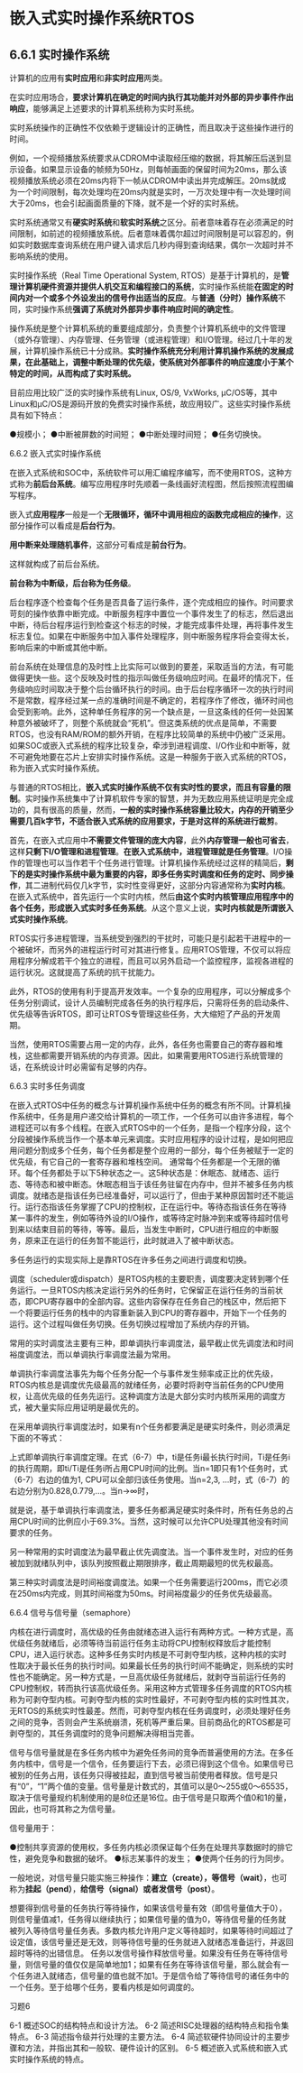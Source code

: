 # 嵌入式实时操作系统RTOS 

## 6.6.1 实时操作系统

计算机的应用有**实时应用**和**非实时应用**两类。

在实时应用场合，**要求计算机在确定的时间内执行其功能并对外部的异步事件作出响应**，能够满足上述要求的计算机系统称为实时系统。

实时系统操作的正确性不仅依赖于逻辑设计的正确性，而且取决于这些操作进行的时间。

例如，一个视频播放系统要求从CDROM中读取经压缩的数据，将其解压后送到显示设备。如果显示设备的帧频为50Hz，则每帧画面的保留时间为20ms，那么该视频播放系统必须在20ms内将下一帧从CDROM中读出并完成解压。20ms就成为一个时间限制，每次处理均在20ms内就是实时，一万次处理中有一次处理时间大于20ms，也会引起画面质量的下降，就不是一个好的实时系统。

实时系统通常又有**硬实时系统**和**软实时系统**之区分。前者意味着存在必须满足的时间限制，如前述的视频播放系统。后者意味着偶尔超过时间限制是可以容忍的，例如实时数据库查询系统在用户键入请求后几秒内得到查询结果，偶尔一次超时并不影响系统的使用。

实时操作系统（Real Time Operational System, RTOS）是基于计算机的，是**管理计算机硬件资源并提供人机交互和编程接口的系统**，实时操作系统能**在固定的时间内对一个或多个外设发出的信号作出适当的反应**。与**普通（分时）操作系统**不同，实时操作系统**强调了系统对外部异步事件响应时间的确定性**。

操作系统是整个计算机系统的重要组成部分，负责整个计算机系统中的文件管理（或外存管理）、内存管理、任务管理（或进程管理）和I/O管理。经过几十年的发展，计算机操作系统已十分成熟。**实时操作系统充分利用计算机操作系统的发展成果，在此基础上，调整中断处理的优先级，使系统对外部事件的响应速度小于某个特定的时间，从而构成了实时系统。**

目前应用比较广泛的实时操作系统有Linux, OS/9, VxWorks, μC/OS等，其中Linux和μC/OS是源码开放的免费实时操作系统，故应用较广。这些实时操作系统具有如下特点：

●规模小；
●中断被屏数的时间短；
●中断处理时间短；
●任务切换快。

6.6.2 嵌入式实时操作系统

在嵌入式系统和SOC中，系统软件可以用汇编程序编写，而不使用RTOS，这种方式称为**前后台系统**。编写应用程序时先顺着一条线画好流程图，然后按照流程图编写程序。

嵌入式**应用程序**一般是一个**无限循环，循环中调用相应的函数完成相应的操作**，这部分操作可以看成是**后台行为**。

**用中断来处理随机事件**，这部分可看成是**前台行为**。

这样就构成了前后台系统。

**前台称为中断级，后台称为任务级**。

后台程序逐个检查每个任务是否具备了运行条件，逐个完成相应的操作。时间要求苛刻的操作依靠中断完成。中断服务程序中置位一个事件发生了的标志，然后退出中断，待后台程序运行到检查这个标志的时候，才能完成事件处理，再将事件发生标志复位。如果在中断服务中加入事件处理程序，则中断服务程序将会变得太长，影响后来的中断或其他中断。

前台系统在处理信息的及时性上比实际可以做到的要差，采取适当的方法，有可能做得更快一些。这个反映及时性的指示叫做任务级响应时间。在最坏的情况下，任务级响应时间取决于整个后台循环执行的时间。由于后台程序循环一次的执行时间不是常数，程序经过某一点的准确时间是不确定的，若程序作了修改，循环时间也会受到影响。此外，这种单任务程序的另一个缺点是，一旦这条线的任何一处因某种意外被破坏了，则整个系统就会“死机”。但这类系统的优点是简单，不需要RTOS，也没有RAM/ROM的额外开销，在程序比较简单的系统中仍被广泛采用。
如果SOC或嵌入式系统的程序比较复杂，牵涉到进程调度、I/O作业和中断等，就不可避免地要在芯片上安排实时操作系统。这是一种服务于嵌入式系统的RTOS，称为嵌入式实时操作系统。

与普通的RTOS相比，**嵌入式实时操作系统不仅有实时性的要求，而且有容量的限制**。实时操作系统集中了计算机软件专家的智慧，并为无数应用系统证明是完全成功的，具有很高的质量，然而，**一般的实时操作系统容量比较大，内存的开销至少需要几百k字节，不适合嵌入式系统的应用要求，于是对这样的系统进行裁剪**。

首先，在嵌入式应用中**不需要文件管理的庞大内容**，此外**内存管理一般也可省去**，这样**只剩下I/O管理和进程管理**。**在嵌入式系统中，进程管理就是任务管理**。I/O操作的管理也可以当作若干个任务进行管理。计算机操作系统经过这样的精简后，**剩下的是实时操作系统中最为重要的内容，即多任务实时调度和任务的定时、同步操作**，其二进制代码仅几k字节，实时性变得更好，这部分内容通常称为**实时内核**。在嵌入式系统中，首先运行一个实时内核，然后**由这个实时内核管理应用程序中的各个任务，形成嵌入式实时多任务系统**。从这个意义上说，**实时内核就是所谓嵌入式实时操作系统**。

RTOS实行多进程管理，当系统受到强烈的干扰时，可能只是引起若干进程中的一个被破坏，而另外的进程运行时可对其进行修复。应用RTOS管理，不仅可以将应用程序分解成若干个独立的进程，而且可以另外启动一个监控程序，监视各进程的运行状况。这就提高了系统的抗干扰能力。

此外，RTOS的使用有利于提高开发效率。一个复杂的应用程序，可以分解成多个任务分别调试，设计人员编制完成各任务的执行程序后，只需将任务的启动条件、优先级等告诉RTOS，即可让RTOS专管理这些任务，大大缩短了产品的开发周期。

当然，使用RTOS需要占用一定的内存，此外，各任务也需要自己的寄存器和堆栈，这些都需要开销系统的内存资源。因此，如果需要用RTOS进行系统管理的话，在系统设计时必需留有足够的内存。

6.6.3 实时多任务调度

在嵌入式RTOS中任务的概念与计算机操作系统中任务的概念有所不同。计算机操作系统中，任务是用户递交给计算机的一项工作，一个任务可以由许多进程，每个进程还可以有多个线程。在嵌入式RTOS中的一个任务，是指一个程序分段，这个分段被操作系统当作一个基本单元来调度。实时应用程序的设计过程，是如何把应用问题分割成多个任务，每个任务都是整个应用的一部分，每个任务被赋于一定的优先级，有它自己的一套寄存器和堆栈空间。
通常每个任务都是一个无限的循环。每个任务都处于以下5种状态之一。这5种状态是：休眠态、就绪态、运行态、等待态和被中断态。休眠态相当于该任务驻留在内存中，但并不被多任务内核调度。就绪态是指该任务已经准备好，可以运行了，但由于某种原因暂时还不能运行。运行态指该任务掌握了CPU的控制权，正在运行中。等待态指该任务在等待某一事件的发生，例如等待外设的I/O操作，或等待定时脉冲到来或等待超时信号到来以结束目前的等待，等等。最后，当发生中断时，CPU进行相应的中断服务，原来正在运行的任务暂不能运行，此时就进入了被中断状态。

多任务运行的实现实际上是靠RTOS在许多任务之间进行调度和切换。

调度（scheduler或dispatch）是RTOS内核的主要职责，调度要决定转到哪个任务运行。一旦RTOS内核决定运行另外的任务时，它保留正在运行任务的当前状态，即CPU寄存器中的全部内容。这些内容保存在任务自己的栈区中，然后把下一个将要运行任务的栈中的内容重新装入到CPU的寄存器中，开始下一个任务的运行。这个过程叫做任务切换。任务切换过程增加了系统内存的开销。

常用的实时调度法主要有三种，即单调执行率调度法，最早截止优先调度法和时间裕度调度法，而以单调执行率调度法最为常用。

单调执行率调度法事先为每个任务分配一个与事件发生频率成正比的优先级，RTOS内核总是调度优先级最高的就绪任务，必要时将剥夺当前任务的CPU使用权，让高优先级的任务先运行。这种调度方法是大部分实时内核所采用的调度方式，被大量实际应用证明是最优先的。

在采用单调执行率调度法时，如果有n个任务都要满足是硬实时条件，则必须满足下面的不等式：

上式即单调执行率调度定理。在式（6-7）中，ti是任务i最长执行时间，Ti是任务i的执行周期，即ti/Ti是任务i所占用CPU时间的比例。当n=1即只有1个任务时，式（6-7）右边的值为1, CPU可以全部归该任务使用。当n=2,3, …时，式（6-7）的右边分别为0.828,0.779,…。当n→∞时，

就是说，基于单调执行率调度法，要多任务都满足硬实时条件时，所有任务总的占用CPU时间的比例应小于69.3%。当然，这时候可以允许CPU处理其他没有时间要求的任务。

另一种常用的实时调度法为最早截止优先调度法。当一个事件发生时，对应的任务被加到就绪队列中，该队列按照截止期限排序，截止周期最短的优先权最高。

第三种实时调度法是时间裕度调度法。如果一个任务需要运行200ms，而它必须在250ms内完成，则其时间裕度为50ms。时间裕度最少的任务优先级最高。

6.6.4 信号与信号量（semaphore）

内核在进行调度时，高优级的任务由就绪态进入运行有两种方式。一种方式是，高优级任务就绪后，必须等待当前运行任务主动将CPU控制权释放后才能控制CPU，进入运行状态。这种多任务实时内核是不可剥夺型内核，这种内核的实时性取决于最长任务的执行时间。如果最长任务的执行时间不能确定，则系统的实时性也不能确定。另一种方式是，一旦高优级任务就绪后，就剥夺当前运行任务的CPU控制权，转而执行该高优级任务。采用这种方式管理多任务调度的RTOS内核称为可剥夺型内核。可剥夺型内核的实时性最好，不可剥夺型内核的实时性其次，无RTOS的系统实时性最差。然而，可剥夺型内核在任务调度时，必须处理好任务之间的竞争，否则会产生系统崩溃，死机等严重后果。目前商品化的RTOS都是可剥夺型的，其任务调度时的竞争问题解决得相当完善。

信号与信号量就是在多任务内核中为避免任务间的竞争而普遍使用的方法。在多任务内核中，信号是一个信令，任务要运行下去，必须已得到这个信令。如果信号已被别的任务占用，该任务只得被挂起，直到信号被当前使用者释放。信号是只有“0”，“1”两个值的变量。信号量是计数式的，其值可以是0～255或0～65535，取决于信号量规约机制使用的是8位还是16位。由于信号是只取两个值0和1的量，因此，也可将其称之为信号量。

信号量用于：

●控制共享资源的使用权，多任务内核必须保证每个任务在处理共享数据时的排它性，避免竞争和数据的破坏。
●标志某事件的发生；
●使两个任务的行为同步。

一般地说，对信号量只能实施三种操作：**建立（create），等信号（wait）**，也可称为**挂起（pend）**，**给信号（signal）**或者**发信号（post）**。

想要得到信号量的任务执行等待操作，如果该信号量有效（即信号量值大于0），则信号量值减1，任务得以继续执行；如果信号量的值为0，等待信号量的任务就被列入等待信号量任务表。多数内核允许用户定义等待超时，如果等待时间超过了设定值，该信号量还是无效，则等待信号量的任务就进入就绪态准备运行，并返回超时等待的出错信息。
任务以发信号操作释放信号量。如果没有任务在等待信号量，则信号量的值仅仅是简单地加1；如果有任务在等待该信号量，那么就会有一个任务进入就绪态，信号量的值也就不加1。于是信令给了等待信号的诸任务中的一个任务。至于给哪个任务，要看内核是如何调度的。

习题6

6-1 概述SOC的结构特点和设计方法。
6-2 简述RISC处理器的结构特点和指令集特点。
6-3 简述指令级并行处理的主要方法。
6-4 简述软硬件协同设计的主要步骤和方法，并指出其和一般软、硬件设计的区别。
6-5 概述嵌入式系统和嵌入式实时操作系统的特点。